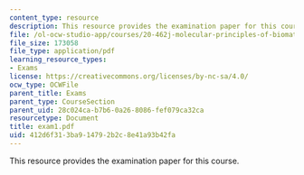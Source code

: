 ```yaml
---
content_type: resource
description: This resource provides the examination paper for this course.
file: /ol-ocw-studio-app/courses/20-462j-molecular-principles-of-biomaterials-spring-2006/412d6f313ba914792b2c8e41a93b42fa_exam1.pdf
file_size: 173058
file_type: application/pdf
learning_resource_types:
- Exams
license: https://creativecommons.org/licenses/by-nc-sa/4.0/
ocw_type: OCWFile
parent_title: Exams
parent_type: CourseSection
parent_uid: 28c024ca-b7b6-0a26-8086-fef079ca32ca
resourcetype: Document
title: exam1.pdf
uid: 412d6f31-3ba9-1479-2b2c-8e41a93b42fa
---
```

This resource provides the examination paper for this course.